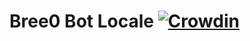 # Bree0 Bot Locale [![Crowdin](https://badges.crowdin.net/bree0-bot-new/localized.svg)](https://crowdin.com/project/bree0-bot-new)